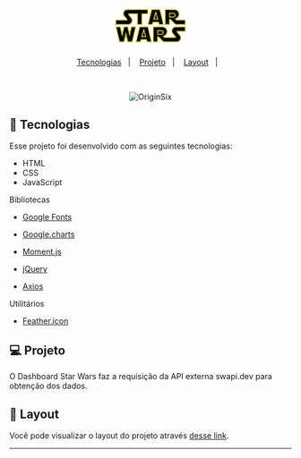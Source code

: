<h1 align="center">
  <img alt="dashboard star wars" title="dashboard star wars" src=".github/logo.png" width=25% />
</h1>
<p align="center">
  <a href="#-tecnologias">Tecnologias</a>&nbsp;&nbsp;&nbsp;|&nbsp;&nbsp;&nbsp;
  <a href="#-projeto">Projeto</a>&nbsp;&nbsp;&nbsp;|&nbsp;&nbsp;&nbsp;
  <a href="#-layout">Layout</a>&nbsp;&nbsp;&nbsp;|&nbsp;&nbsp;&nbsp;
</p>

<br>

<p align="center">
  <img alt="OriginSix" src="https://media.giphy.com/media/mQlQaLtezFBgfEoN7S/giphy.gif" width=80%">
</p>

## 🚀 Tecnologias

Esse projeto foi desenvolvido com as seguintes tecnologias:

- HTML
- CSS
- JavaScript

Bibliotecas

- [Google Fonts](https://fonts.google.com/)

- [Google.charts](https://developers.google.com/chart)

- [Moment.js](https://cdnjs.com/libraries/moment.js)

- [jQuery](https://code.jquery.com/jquery/)

- [Axios](https://github.com/axios/axios)

Utilitários

- [Feather.icon](https://feathericons.com/)

## 💻 Projeto

O Dashboard Star Wars faz a requisição da API externa swapi.dev para obtenção dos dados.

## 🔖 Layout

Você pode visualizar o layout do projeto através [desse link](https://idouglasd.github.io/dashboard-star-wars/).

---
